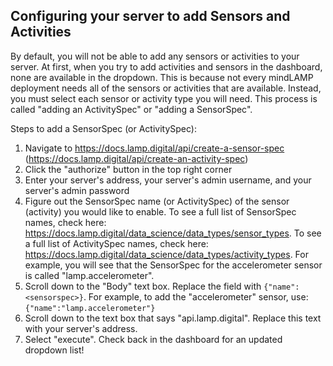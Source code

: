 ## Configuring your server to add Sensors and Activities ##

By default, you will not be able to add any sensors or activities to your server. 
At first, when you try to add activities and sensors in the dashboard, none are available in the dropdown.
This is because not every mindLAMP deployment needs all of the sensors or activities that are available.
Instead, you must select each sensor or activity type you will need.
This process is called "adding an ActivitySpec" or "adding a SensorSpec".

Steps to add a SensorSpec (or ActivitySpec):
1. Navigate to https://docs.lamp.digital/api/create-a-sensor-spec (https://docs.lamp.digital/api/create-an-activity-spec)
2. Click the "authorize" button in the top right corner
3. Enter your server's address, your server's admin username, and your server's admin password
4. Figure out the SensorSpec name (or ActivitySpec) of the sensor (activity) you would like to enable.
To see a full list of SensorSpec names, check here: https://docs.lamp.digital/data_science/data_types/sensor_types.
To see a full list of ActivitySpec names, check here: https://docs.lamp.digital/data_science/data_types/activity_types.
For example, you will see that the SensorSpec for the accelerometer sensor is called "lamp.accelerometer".
6. Scroll down to the "Body" text box. Replace the field with `{"name":<sensorspec>}`. For example,
to add the "accelerometer" sensor, use: `{"name":"lamp.accelerometer"}`
7. Scroll down to the text box that says "api.lamp.digital". Replace this text with your server's address.
8. Select "execute". Check back in the dashboard for an updated dropdown list!
